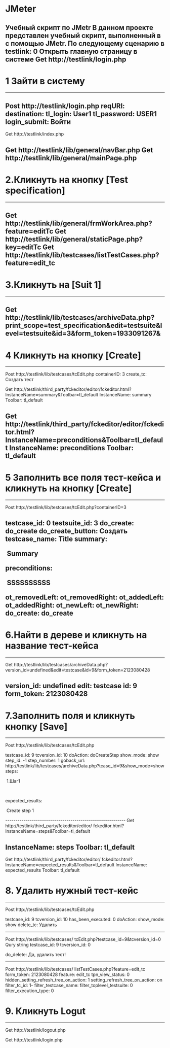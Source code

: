 #  JMeter

Учебный скрипт по JMetr
В данном проекте представлен учебный скрипт, 
выполненный в с помощью  JMetr.
По следующему сценарию в testlink:
0 Открыть главную страницу в системе
Get http://testlink/login.php
-------------------
# 1 Зайти в систему
----------------------
Post http://testlink/login.php
reqURI: 
destination: 
tl_login: User1
tl_password: USER1
login_submit: Войти
-------------------------
Get http://testlink/index.php

Get http://testlink/lib/general/navBar.php
Get http://testlink/lib/general/mainPage.php
----------------------------------------
# 2.Кликнуть на кнопку [Test specification]
----------------------------------------
Get http://testlink/lib/general/frmWorkArea.php?feature=editTc
Get http://testlink/lib/general/staticPage.php?key=editTc
Get http://testlink/lib/testcases/listTestCases.php?feature=edit_tc
----------------------------
# 3.Кликнуть на [Suit 1]
-------------------------
Get http://testlink/lib/testcases/archiveData.php?print_scope=test_specification&edit=testsuite&level=testsuite&id=3&form_token=1933091267&
-------------------------
# 4 Кликнуть на  кнопку [Create]
-----------------------
Post http://testlink/lib/testcases/tcEdit.php
containerID: 3
create_tc: Создать тест

Get http://testlink/third_party/fckeditor/editor/fckeditor.html?InstanceName=summary&Toolbar=tl_default
InstanceName: summary
Toolbar: tl_default

Get http://testlink/third_party/fckeditor/editor/fckeditor.html?InstanceName=preconditions&Toolbar=tl_default
InstanceName: preconditions
Toolbar: tl_default
----------------------------------------------
# 5 Заполнить  все поля тест-кейса и кликнуть на кнопку  [Create]
----------------------------------------------------------------
Post http://testlink/lib/testcases/tcEdit.php?containerID=3

testcase_id: 0
testsuite_id: 3
do_create: do_create
do_create_button: Создать
testcase_name: Title
summary: <p>&nbsp;Summary</p>
preconditions: <p>&nbsp;SSSSSSSSSS</p>
ot_removedLeft: 
ot_removedRight: 
ot_addedLeft: 
ot_addedRight: 
ot_newLeft: 
ot_newRight: 
do_create: do_create
----------------------------------------------------
# 6.Найти в дереве и кликнуть на название тест-кейса
-----------------------------------------------------
Get http://testlink/lib/testcases/archiveData.php?
version_id=undefined&edit=testcase&id=9&form_token=2123080428

version_id: undefined
edit: testcase
id: 9
form_token: 2123080428
-----------------------------------

# 7.Заполнить поля и кликнуть кнопку [Save]
--------------------------------------------
Post http://testlink/lib/testcases/tcEdit.php

testcase_id: 9
tcversion_id: 10
doAction: doCreateStep
show_mode: show
step_id: -1
step_number: 1
goback_url: http://testlink/lib/testcases/archiveData.php?tcase_id=9&show_mode=show
steps: <p>&nbsp;1.Шаг1</p>
<p>&nbsp;</p>
expected_results: <p>&nbsp;Create step 1</p>
-----------------------------------------------------------
Get http://testlink/third_party/fckeditor/editor/
fckeditor.html?InstanceName=steps&Toolbar=tl_default

InstanceName: steps
Toolbar: tl_default
------------------------------------------------------------
Get http://testlink/third_party/fckeditor/editor/
fckeditor.html?InstanceName=expected_results&Toolbar=tl_default
InstanceName: expected_results
Toolbar: tl_default

# 8. Удалить нужный тест-кейс
--------------------------------
Post http://testlink/lib/testcases/tcEdit.php

testcase_id: 9
tcversion_id: 10
has_been_executed: 0
doAction: 
show_mode: show
delete_tc: Удалить

----------------------------------------------
Post http://testlink/lib/testcases/
tcEdit.php?testcase_id=9&tcversion_id=0
Qury string 
testcase_id: 9
tcversion_id: 0

do_delete: Да, удалить тест!

----------------------------------------------------------
Post http://testlink/lib/testcases/
listTestCases.php?feature=edit_tc
form_token: 2123080428
feature: edit_tc
tpn_view_status: 0
hidden_setting_refresh_tree_on_action: 1
setting_refresh_tree_on_action: on
filter_tc_id: 1-
filter_testcase_name: 
filter_toplevel_testsuite: 0
filter_execution_type: 0

# 9. Кликнуть Logut
--------------------------------
Get http://testlink/logout.php

Get http://testlink/login.php
